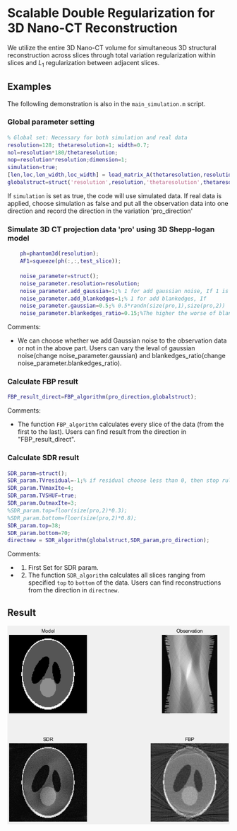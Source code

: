 # Scalable Double Regularization for 3D Nano-CT Reconstruction
We utilize the entire 3D Nano-CT volume for simultaneous 3D structural reconstruction across slices through total variation regularization within slices and $L_1$ regularization between adjacent slices.

## Examples 
The followling demonstration is also in the `main_simulation.m` script.  

### Global parameter setting
```Matlab
% Global set: Necessary for both simulation and real data
resolution=128; thetaresolution=1; width=0.7;
nol=resolution*180/thetaresolution;
nop=resolution*resolution;dimension=1;
simulation=true; 
[len,loc,len_width,loc_width] = load_matrix_A(thetaresolution,resolution,dimension,width);
globalstruct=struct('resolution',resolution,'thetaresolution',thetaresolution,'len_width',len_width,'loc_width',loc_width);
```

If `simulation` is set as true, the code will use simulated data. If real data is applied, choose simulation as false and put all the observation data into one direction and record the direction in the variation 'pro_direction'

### Simulate 3D CT projection data 'pro' using 3D Shepp-logan model
```Matlab
    ph=phantom3d(resolution);
    AF1=squeeze(ph(:,:,test_slice));

    noise_parameter=struct();
    noise_parameter.resolution=resolution;
    noise_parameter.add_gaussian=1;% 1 for add gaussian noise, If 1 is choosen, then client should choose noise_paramter.gaussian
    noise_parameter.add_blankedges=1;% 1 for add blankedges, If
    noise_parameter.gaussian=0.5;% 0.5*randn(size(pro,1),size(pro,2))
    noise_parameter.blankedges_ratio=0.15;%The higher the worse of blank edges problem;
``` 

Comments: 
- We can choose whether we add Gaussian noise to the observation data or not in the above part. Users can vary the leval of gaussian noise(change noise_parameter.gaussian) and blankedges_ratio(change noise_parameter.blankedges_ratio).

### Calculate FBP result
```Matlab
FBP_result_direct=FBP_algorithm(pro_direction,globalstruct);
``` 
Comments: 
- The function `FBP_algorithm` calculates every slice of the data (from the first to the last). Users can find result from the direction in "FBP_result_direct".

### Calculate SDR result
```Matlab
SDR_param=struct();
SDR_param.TVresidual=-1;% if residual choose less than 0, then stop rule is iteration times
SDR_param.TVmaxIte=4;
SDR_param.TVSHUF=true;
SDR_param.OutmaxIte=3;
%SDR_param.top=floor(size(pro,2)*0.3);
%SDR_param.bottom=floor(size(pro,2)*0.8);
SDR_param.top=38;
SDR_param.bottom=70;
directnew = SDR_algorithm(globalstruct,SDR_param,pro_direction);
```
Comments: 
- 1. First Set for SDR param. 
- 2. The function `SDR_algorithm` calculates all slices ranging from specified `top` to `bottom` of the data. Users can find reconstructions from the direction in `directnew`. 

## Result
![image](https://github.com/xylimeng/SDR-CT/blob/master/Result2.png)



